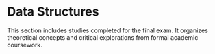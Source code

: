 # Data Structures
This section includes studies completed for the final exam. It organizes theoretical concepts and critical explorations from formal academic coursework.
